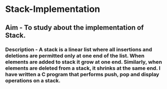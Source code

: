 # Stack-Implementation
## Aim - To study about the implementation of Stack.
### Description - A stack is a linear list where all insertions and deletions are permitted only at one end of the list. When elements are added to stack it grow at one end. Similarly, when elements are deleted from a stack, it shrinks at the same end. I have written a C program that performs push, pop and display operations on a stack.
